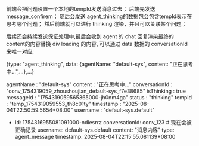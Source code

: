 
前端会把问题设置一个本地的tempId发送消息过去；
后端先发送message_confirem；
随后会发送 agent_thinking的数据包会包含tempId表示在思考哪个问题；
然后前端就可以进行 thinking 渲染，并且可以关联某个问题；

后续还会持续发送保证处理中,最后会收到 agent 的 chat 回复渲染最终的 content的内容替换 div loading 的内容, 可以通过 data 数据的 conversationId 来唯一对应;

{type: "agent_thinking", data: {agentName: "default-sys", content: "正在思考中...",…},…}

agentName
: 
"default-sys"
content
: 
"正在思考中..."
conversationId
: 
"conv_1754319059_zhoushoujian_default-sys_f7e38685"
isThinking
: 
true
messageId
: 
"1754319059565365000-jh0nm4ga"
status
: 
"thinking"
tempId
: 
"temp_1754319059553_th8c01ty"
timestamp
: 
"2025-08-04T22:50:59.5654+08:00"
username
: 
"default-sys.default"


- id: 1754316955081091000-ndiesrrz
  conversationId: conv_123  # 现在会被正确记录
  username: default-sys.default
  content: "消息内容"
  type: agent_message
  timestamp: 2025-08-04T22:15:55.081139+08:00
